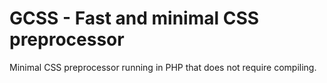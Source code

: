 GCSS - Fast and minimal CSS preprocessor
=========================

Minimal CSS preprocessor running in PHP that does not require compiling.